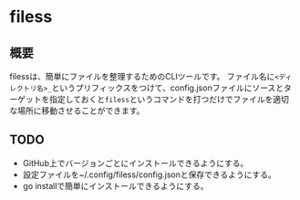 # filess

## 概要

filessは、簡単にファイルを整理するためのCLIツールです。
ファイル名に`<ディレクトリ名>_`というプリフィックスをつけて、config.jsonファイルにソースとターゲットを指定しておくと`filess`というコマンドを打つだけでファイルを適切な場所に移動させることができます。

## TODO

- GitHub上でバージョンごとにインストールできるようにする。
- 設定ファイルを~/.config/filess/config.jsonと保存できるようにする。
- go installで簡単にインストールできるようにする。